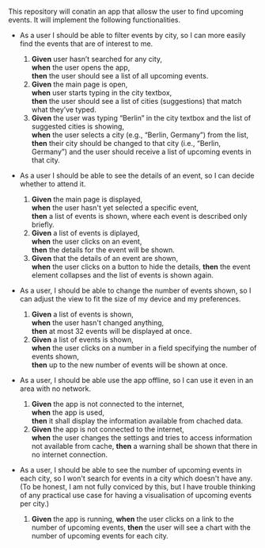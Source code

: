 This repository will conatin an app that allosw the user to find upcoming events. It will implement the following functionalities.

- As a user I should be able to filter events by city, so I can more easily find the events that are of interest to me.

  1. **Given** user hasn’t searched for any city,  
     **when** the user opens the app,  
     **then** the user should see a list of all upcoming events.
  2. **Given** the main page is open,  
     **when** user starts typing in the city textbox,  
     **then** the user should see a list of cities (suggestions) that match what they’ve typed.
  3. **Given** the user was typing “Berlin” in the city textbox and the list of suggested cities is showing,  
     **when** the user selects a city (e.g., “Berlin, Germany”) from the list,  
     **then** their city should be changed to that city (i.e., “Berlin, Germany”) and the user should receive a list of upcoming events in that city.

- As a user I should be able to see the details of an event, so I can decide whether to attend it.

  1. **Given** the main page is displayed,  
     **when** the user hasn't yet selected a specific event,  
     **then** a list of events is shown, where each event is described only briefly.
  2. **Given** a list of events is diplayed,  
     **when** the user clicks on an event,  
     **then** the details for the event will be shown.
  3. **Given** that the details of an event are shown,  
     **when** the user clicks on a button to hide the details,
     **then** the event element collapses and the list of events is shown again.

- As a user, I should be able to change the number of events shown, so I can adjust the view to fit the size of my device and my preferences.

  1. **Given** a list of events is shown,  
     **when** the user hasn't changed anything,  
     **then** at most 32 events will be displayed at once.
  2. **Given** a list of events is shown,  
     **when** the user clicks on a number in a field specifying the number of events shown,  
     **then** up to the new number of events will be shown at once.

- As a user, I should be able use the app offline, so I can use it even in an area with no network.

  1. **Given** the app is not connected to the internet,  
     **when** the app is used,  
     **then** it shall display the information available from chached data.
  2. **Given** the app is not connected to the internet,  
     **when** the user changes the settings and tries to access information not available from cache,
     **then** a warning shall be shown that there in no internet connection.

- As a user, I should be able to see the number of upcoming events in each city, so I won't search for events in a city which doesn't have any. (To be honest, I am not fully conviced by this, but I have trouble thinking of any practical use case for having a visualisation of upcoming events per city.)
  1. **Given** the app is running,
     **when** the user clicks on a link to the number of upcoming events,
     **then** the user will see a chart with the number of upcoming events for each city.
